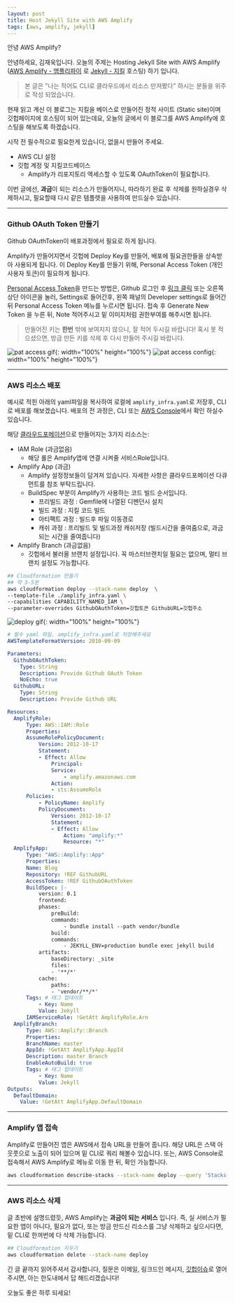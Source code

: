 ```yaml
---
layout: post
title: Host Jekyll Site with AWS Amplify
tags: [aws, amplify, jekyll]
---
```


안녕 AWS Amplify?

안녕하세요, 김재욱입니다. 오늘의 주제는 Hosting Jekyll Site with AWS Amplify ([AWS Amplify - 앰플리파이](https://aws.amazon.com/amplify/?nc=sn&loc=0) 로 [Jekyll - 지킬](https://jekyllrb.com/) 호스팅) 하기 입니다.

> 본 글은 "나는 적어도 CLI로 클라우드에서 리소스 만져봤다" 하시는 분들을 위주로 작성 되었습니다.

현재 읽고 계신 이 블로그는 지킬을 베이스로 만들어진 정적 사이트 (Static site)이며 깃헙페이지에 호스팅이 되어 있는데요, 오늘의 글에서 이 블로그를 AWS Amplify에 호스팅을 해보도록 하겠습니다.

시작 전 필수적으로 필요한게 있습니다, 없을시 만들어 주세요.
- AWS CLI 설정
- 깃헙 계정 및 지킬코드베이스
  - Amplify가 리포지토리 엑세스할 수 있도록 OAuthToken이 필요합니다.

이번 글에선, **과금**이 되는 리소스가 만들어지니, 따라하기 완료 후 삭제를 원하실경우 삭제하시고, 필요할때 다시 같은 템플렛을 사용하여 만드실수 있습니다.

---

### Github OAuth Token 만들기
Github OAuthToken이 배포과정에서 필요로 하게 됩니다.

Amplify가 만들어지면서 깃헙에 Deploy Key를 만들어, 배포에 필요권한들을 상속받아 사용되게 됩니다. 이 Deploy Key를 만들기 위해, Personal Access Token (개인 사용자 토큰)이 필요하게 됩니다.

[Personal Access Token](https://github.com/settings/tokens)을 만드는 방법은, Github 로그인 후 [링크 클릭](https://github.com/settings/tokens) 또는 오른쪽 상단 아이콘을 눌러, Settings로 들어간후, 왼쪽 패널의 Developer settings로 들어간뒤 Personal Access Token 메뉴를 누르시면 됩니다. 접속 후 Generate New Token 을 누른 뒤, Note 적어주시고 밑 이미지처럼 권한부여를 해주시면 됩니다.

> 만들어진 키는 **한번** 밖에 보여지지 않으니, 잘 적어 두시길 바랍니다! 혹시 못 적으셨으면, 방금 만든 키를 삭제 후 다시 만들어 주시길 바랍니다.

![pat access gif](../images/2020-12-28-jekyll-aws-amplify/pat.gif){: width="100%" height="100%"}
![pat access config](../images/2020-12-28-jekyll-aws-amplify/pat.png){: width="100%" height="100%"}

---

### AWS 리소스 배포

예시로 적힌 아래의 yaml파일을 복사하여 로컬에 `amplify_infra.yaml`로 저장후, CLI로 배포를 해보겠습니다.
배포의 전 과정은, CLI 또는 [AWS Console](https://console.aws.amazon.com/cloudformation/home)에서 확인 하실수 있습니다.

해당 [클라우드포메이션](https://docs.aws.amazon.com/AWSCloudFormation/latest/UserGuide/AWS_Amplify.html)으로 만들어지는 3가지 리소스는:
- IAM Role (과금없음)
  - 해당 롤은 Amplify앱에 연결 시켜줄 서비스Role입니다.
- Amplify App (과금)
  - Amplify 설정정보들이 담겨져 있습니다. 자세한 사항은 클라우드포메이션 다큐먼트를 참조 부탁드립니다.
  - BuildSpec 부분이 Amplify가 사용하는 코드 빌드 순서입니다.
    - 프리빌드 과정 : Gemfile에 나열된 디펜던시 설치
    - 빌드 과정    : 지킬 코드 빌드
    - 아티팩트 과정 : 빌드후 파일 이동경로
    - 캐쉬 과정    : 프리빌드 및 빌드과정 캐쉬저장 (빌드시간을 줄여줌으로, 과금 되는 시간을 줄여줍니다)
- Amplify Branch (과금없음)
  - 깃헙에서 불러올 브랜치 설정입니다. 꼭 마스터브랜치일 필요는 없으며, 멀티 브랜치 설정도 가능합니다.

```bash
## Cloudformation 만들기
## 약 3-5분
aws cloudformation deploy --stack-name deploy  \
--template-file ./amplify_infra.yaml \
--capabilities CAPABILITY_NAMED_IAM \
--parameter-overrides GithubOAuthToken=깃헙토큰 GithubURL=깃헙주소
```

![deploy gif](../images/2020-12-28-jekyll-aws-amplify/deploy.gif){: width="100%" height="100%"}

```yaml
# 필수 yaml 파일. amplify_infra.yaml로 저장해주세요
AWSTemplateFormatVersion: 2010-09-09

Parameters:
  GithubOAuthToken:
    Type: String
    Description: Provide Github OAuth Token
    NoEcho: true
  GithubURL:
    Type: String
    Description: Provide Github URL

Resources:
  AmplifyRole:
      Type: AWS::IAM::Role
      Properties:
      AssumeRolePolicyDocument:
          Version: 2012-10-17
          Statement:
          - Effect: Allow
              Principal:
              Service:
                  - amplify.amazonaws.com
              Action:
              - sts:AssumeRole
      Policies:
          - PolicyName: Amplify
          PolicyDocument:
              Version: 2012-10-17
              Statement:
              - Effect: Allow
                  Action: "amplify:*"
                  Resource: "*"
  AmplifyApp:
      Type: "AWS::Amplify::App"
      Properties:
      Name: Blog
      Repository: !REF GithubURL
      AccessToken: !REF GithubOAuthToken
      BuildSpec: |-
          version: 0.1
          frontend:
          phases:
              preBuild:
              commands:
                  - bundle install --path vendor/bundle
              build:
              commands:
                  - JEKYLL_ENV=production bundle exec jekyll build
          artifacts:
              baseDirectory: _site
              files:
              - '**/*'
          cache:
              paths:
              - 'vendor/**/*'
      Tags: # 태그 업데이트
          - Key: Name
          Value: Jekyll
      IAMServiceRole: !GetAtt AmplifyRole.Arn
  AmplifyBranch:
      Type: AWS::Amplify::Branch
      Properties:
      BranchName: master
      AppId: !GetAtt AmplifyApp.AppId
      Description: master Branch
      EnableAutoBuild: true
      Tags: # 태그 업데이트
          - Key: Name
          Value: Jekyll
Outputs:
  DefaultDomain:
    Value: !GetAtt AmplifyApp.DefaultDomain
```

---

### Amplify 앱 접속

Amplify로 만들어진 앱은 AWS에서 접속 URL을 만들어 줍니다. 해당 URL은 스택 아웃풋으로 노출이 되어 있으며 밑 CLI로 쿼리 해볼수 있습니다. 또는, AWS Console로 접속해서 AWS Amplify로 메뉴로 이동 한 뒤, 확인 가능합니다.

```bash
aws cloudformation describe-stacks --stack-name deploy --query 'Stacks[*].Outputs[*].OutputValue'
```

---

### AWS 리소스 삭제

글 초반에 설명드렸듯, AWS Amplify는 **과금이 되는 서비스** 입니다. 즉, 실 서비스가 필요한 앱이 아니다, 필요가 없다, 또는 방금 만드신 리소스를 그냥 삭제하고 싶으시다면, 밑 CLI로 한꺼번에 다 삭제 가능합니다.

```bash
## Cloudformation 지우기
aws cloudformation delete --stack-name deploy
```


긴 글 끝까지 읽어주셔서 감사합니다, 질문은 이메일, 링크드인 메시지, [깃헙이슈](https://github.com/iamjaekim/iamjaekim.github.io/issues)로 열어주시면, 아는 한도내에서 답 해드리겠습니다!

오늘도 좋은 하루 되세요!
